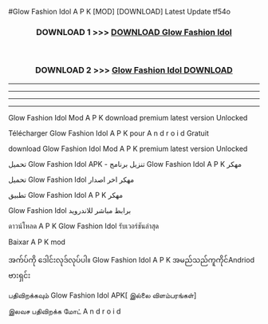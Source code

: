#Glow Fashion Idol  A P K [MOD] [DOWNLOAD] Latest Update tf54o



<div align="center">

<h3>DOWNLOAD 1 >>> <a href="https://teeasianyam.web.app?sq=Glow Fashion Idol ">DOWNLOAD Glow Fashion Idol  </a></h3><br>

<h3>DOWNLOAD 2 >>> <a href="https://teeasianyam.web.app?sq=Glow Fashion Idol  ">Glow Fashion Idol   DOWNLOAD </a></h3>

</div>


----------------------------------------------------------

----------------------------------------------------------

----------------------------------------------------------

----------------------------------------------------------


Glow Fashion Idol   Mod A P K download premium latest version Unlocked

Télécharger Glow Fashion Idol   A P K pour A n d r o i d Gratuit

download Glow Fashion Idol   Mod A P K premium latest version Unlocked

تحميل Glow Fashion Idol   APK - تنزيل برنامج Glow Fashion Idol   A P K مهكر

تحميل Glow Fashion Idol   مهكر اخر اصدار

تطبيق Glow Fashion Idol   A P K مهكر

Glow Fashion Idol   برابط مباشر للاندرويد

ดาวน์โหลด A P K Glow Fashion Idol   รับเวอร์ชันล่าสุด

Baixar A P K mod

အက်ပ်ကို ဒေါင်းလုဒ်လုပ်ပါ။ Glow Fashion Idol   A P K အမည်သည်ကူကိုင်Andriod ဗားရှင်း

பதிவிறக்கவும் Glow Fashion Idol   APK[ இல்லை விளம்பரங்கள்] 
 
இலவச பதிவிறக்க மோட் A n d r o i d



